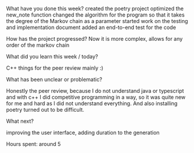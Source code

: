 What have you done this week?
created the poetry project
optimized the new_note function
changed the algorithm for the program so that it takes the degree of the Markov chain as a parameter
started work on the testing and implementation document
added an end-to-end test for the code


How has the project progressed?
Now it is more complex, allows for any order of the markov chain

What did you learn this week / today?

C++ things for the peer review mainly :)

What has been unclear or problematic?

Honestly the peer review, because I do not understand java or typescript and with c++ I did competitive programming in a way, so it was quite new for me and hard as I did not understand everything. And also installing poetry turned out to be difficult.

What next?

improving the user interface, adding duration to the generation

Hours spent: around 5
